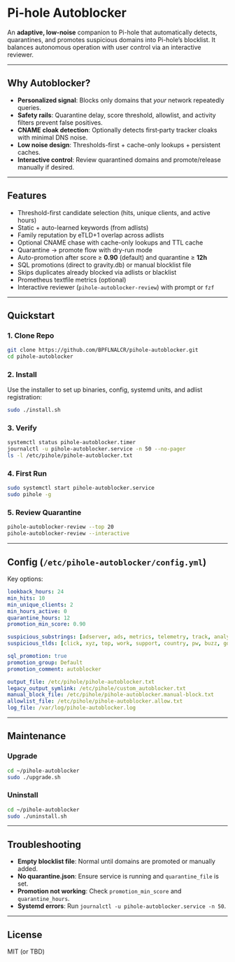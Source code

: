 # Pi-hole Autoblocker

An **adaptive, low-noise** companion to Pi-hole that automatically detects, quarantines, and promotes suspicious domains into Pi-hole’s blocklist. It balances autonomous operation with user control via an interactive reviewer.

---

## Why Autoblocker?
- **Personalized signal**: Blocks only domains that *your* network repeatedly queries.
- **Safety rails**: Quarantine delay, score threshold, allowlist, and activity filters prevent false positives.
- **CNAME cloak detection**: Optionally detects first‑party tracker cloaks with minimal DNS noise.
- **Low noise design**: Thresholds-first + cache-only lookups + persistent caches.
- **Interactive control**: Review quarantined domains and promote/release manually if desired.

---

## Features
- Threshold-first candidate selection (hits, unique clients, and active hours)
- Static + auto-learned keywords (from adlists)
- Family reputation by eTLD+1 overlap across adlists
- Optional CNAME chase with cache-only lookups and TTL cache
- Quarantine → promote flow with dry-run mode
- Auto-promotion after score ≥ **0.90** (default) and quarantine ≥ **12h**
- SQL promotions (direct to gravity.db) or manual blocklist file
- Skips duplicates already blocked via adlists or blacklist
- Prometheus textfile metrics (optional)
- Interactive reviewer (`pihole-autoblocker-review`) with prompt or `fzf`

---

## Quickstart

### 1. Clone Repo
```bash
git clone https://github.com/BPFLNALCR/pihole-autoblocker.git
cd pihole-autoblocker
```

### 2. Install
Use the installer to set up binaries, config, systemd units, and adlist registration:
```bash
sudo ./install.sh
```

### 3. Verify
```bash
systemctl status pihole-autoblocker.timer
journalctl -u pihole-autoblocker.service -n 50 --no-pager
ls -l /etc/pihole/pihole-autoblocker.txt
```

### 4. First Run
```bash
sudo systemctl start pihole-autoblocker.service
sudo pihole -g
```

### 5. Review Quarantine
```bash
pihole-autoblocker-review --top 20
pihole-autoblocker-review --interactive
```

---

## Config (`/etc/pihole-autoblocker/config.yml`)

Key options:
```yaml
lookback_hours: 24
min_hits: 10
min_unique_clients: 2
min_hours_active: 0
quarantine_hours: 12
promotion_min_score: 0.90

suspicious_substrings: [adserver, ads, metrics, telemetry, track, analytic, pixel, beacon]
suspicious_tlds: [click, xyz, top, work, support, country, pw, buzz, gq, cf, tk]

sql_promotion: true
promotion_group: Default
promotion_comment: autoblocker

output_file: /etc/pihole/pihole-autoblocker.txt
legacy_output_symlink: /etc/pihole/custom_autoblocker.txt
manual_block_file: /etc/pihole/pihole-autoblocker.manual-block.txt
allowlist_file: /etc/pihole/pihole-autoblocker.allow.txt
log_file: /var/log/pihole-autoblocker.log
```

---

## Maintenance

### Upgrade
```bash
cd ~/pihole-autoblocker
sudo ./upgrade.sh
```

### Uninstall
```bash
cd ~/pihole-autoblocker
sudo ./uninstall.sh
```

---

## Troubleshooting
- **Empty blocklist file**: Normal until domains are promoted or manually added.
- **No quarantine.json**: Ensure service is running and `quarantine_file` is set.
- **Promotion not working**: Check `promotion_min_score` and `quarantine_hours`.
- **Systemd errors**: Run `journalctl -u pihole-autoblocker.service -n 50`.

---

## License
MIT (or TBD)
